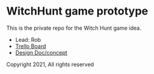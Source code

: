 # WitchHunt game prototype

This is the private repo for the Witch Hunt game idea.

* Lead: Rob
* [Trello Board](https://trello.com/b/1vU8EFXU/witchhunt)
* [Design Doc/concept](https://docs.google.com/document/d/1gb9d2h4YTDCpmyTIA8Ckblh3GOhLHIgoXa02jQdFGGw/edit)

Copyright 2021, All rights reserved